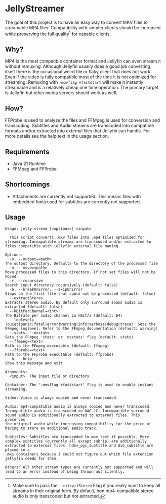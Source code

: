 # JellyStreamer

The goal of this project is to have an easy way to convert MKV files to streamable MP4 files.
Compatibility with simpler clients should be increased while preserving the full quality[^1] for capable clients.

## Why?

MP4 is the most compatible container format and Jellyfin can even stream it without remuxing.
Although Jellyfin usually does a good job converting itself there is the occasional weird file or flaky client that does
not work. Even if the video is fully compatible most of the time it is not optimized for streaming.
Remuxing with `-movflag +faststart` will make it instantly streamable and is a relatively cheap one time operation.
The primary target is Jellyfin but other media servers should work as well.

## How?

FFProbe is used to analyze the files and FFMpeg is used for conversion and transcoding. Subtitles and Audio streams are
transcoded into compatible formats and/or extracted into external files that Jellyfin can handle. For more details see
the help text in the usage section.

## Requirements

- Java 21 Runtime
- FFMpeg and FFProbe

## Shortcomings

- Attachments are currently not supported. This means files with embedded fonts used for subtitles are currently not
  supported.

## Usage

```
Usage: jelly-stream [<options>] <input>

  This script converts .mkv files into .mp4 files optimized for streaming. Incompatible streams are transcoded and/or extracted to files compatible with jellyfin external file naming.

Options:
  -o, --output=<path>                                                    The output directory. Defaults to the directory of the processed file
  -m, --move=<path>                                                      Move processed files to this directory. If not set files will not be moved
  -r, --recursive                                                        Search input directory recursively (default: false)
  -b, --breakOnError, --skipOnError                                      Stops on the first file that could not be processed (default: false)
  --extractStereo                                                        Extracts stereo audio. By default only surround sound audio is extracted (default: false)
  --kBitPerChannel=<int>                                                 The Bitrate per audio channel in kBit/s (default: 64)
  --loglevel=(quiet|panic|fatal|error|warning|info|verbose|debug|trace)  Sets the FFmpeg loglevel. Refer to the FFmpeg documentation (default: warning)
  --stats, --nostats                                                     Sets the FFmpeg 'stats' or 'nostats' flag (default: stats)
  --ffmpeg=<text>                                                        Path to the FFmpeg executable (default: ffmpeg)
  --ffprobe=<text>                                                       Path to the FFprobe executable (default: ffprobe)
  -h, --help                                                             Show this message and exit

Arguments:
  <input>  The input file or directory

Container: The "-movflag +faststart" flag is used to enable instant streaming.

Video: Video is always copied and never transcoded.

Audio: mp4-compatible audio is always copied and never transcoded. Incompatible audio is transcoded to AAC-LC. Incompatible surround sound audio is additionally extracted to external files. This preserves
the original audio while increasing compatibility for the price of having to store an additional audio track.

Subtitles: Subtitles are transcoded to mov_text if possible. More complex subtitles (currently all except subrip) are additionally extracted to external files. hdmv_pgs_subtitle and dvb_subtitle are placed in a
.mks containers because I could not figure out which file extension jellyfin needs for them.

Others: All other stream types are currently not supported and will lead to an error instead of being thrown out silently.
```

[^1]: Make sure to pass the `--extractStereo` Flag if you really want to keep all streams in their original form. By
default, non mp4-compatible stereo audio is only transcoded but not extracted.